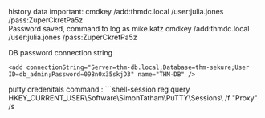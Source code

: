 history data important: 
	cmdkey /add:thmdc.local /user:julia.jones /pass:ZuperCkretPa5z  
Password saved, command to log as mike.katz
	cmdkey /add:thmdc.local /user:julia.jones /pass:ZuperCkretPa5z  

DB password connection string
    
    <add connectionString="Server=thm-db.local;Database=thm-sekure;User ID=db_admin;Password=098n0x35skjD3" name="THM-DB" />

putty credenitals command : ```shell-session
reg query HKEY_CURRENT_USER\Software\SimonTatham\PuTTY\Sessions\ /f "Proxy" /s
```